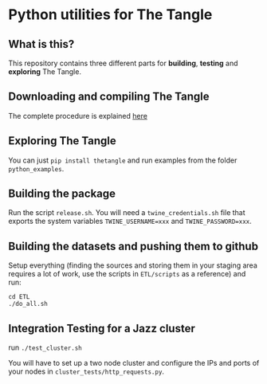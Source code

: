 # Python utilities for The Tangle


## What is this?

This repository contains three different parts for **building**, **testing** and **exploring** The Tangle.


## Downloading and compiling The Tangle

The complete procedure is explained [here](https://kaalam.github.io/jazz_reference/reference_docker_tangle_server.html)


## Exploring The Tangle

You can just `pip install thetangle` and run examples from the folder `python_examples`.


## Building the package

Run the script `release.sh`. You will need a `twine_credentials.sh` file that exports the system variables `TWINE_USERNAME=xxx` and
`TWINE_PASSWORD=xxx`.


## Building the datasets and pushing them to github

Setup everything (finding the sources and storing them in your staging area requires a lot of work, use the scripts in `ETL/scripts`
as a reference) and run:

```
cd ETL
./do_all.sh
```


## Integration Testing for a Jazz cluster

run `./test_cluster.sh`

You will have to set up a two node cluster and configure the IPs and ports of your nodes in `cluster_tests/http_requests.py`.
